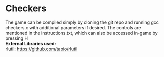 # Checkers
The game can be compiled simply by cloning the git repo and running gcc checkers.c with additional parameters if desired. The controls are mentioned in the instructions.txt, which can also be accessed in-game by pressing H</br>
**External Libraries used:** </br>
rlutil: https://github.com/tapio/rlutil
